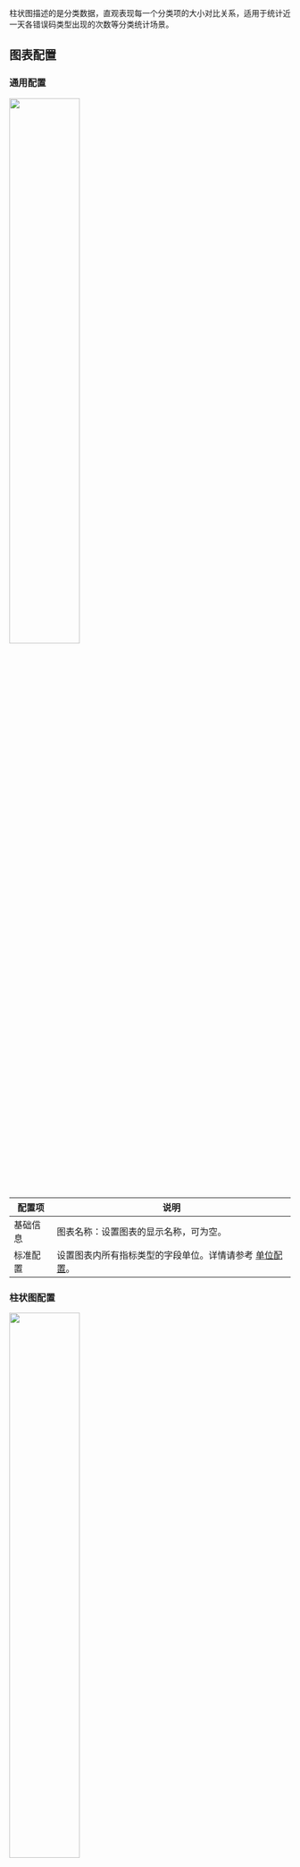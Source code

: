 柱状图描述的是分类数据，直观表现每一个分类项的大小对比关系，适用于统计近一天各错误码类型出现的次数等分类统计场景。

## 图表配置

### 通用配置

<img src="https://qcloudimg.tencent-cloud.cn/raw/de476f489dd1d6f0a97f0c5052ac822f.png" style="width:50%;" />

| 配置项   | 说明                                                         |
| -------- | ------------------------------------------------------------ |
| 基础信息 | 图表名称：设置图表的显示名称，可为空。                                 |
| 标准配置 | 设置图表内所有指标类型的字段单位。详情请参考 [单位配置](https://cloud.tencent.com/document/product/614/74036)。     |


### 柱状图配置

<img src="https://qcloudimg.tencent-cloud.cn/raw/e3311f5c08bb579ab33a54a641cc386a.png" style="width:50%;" />

| 配置项 | 说明                                                         |
| ------ | ------------------------------------------------------------ |
| 柱状图 | 方向：控制条柱的方向，水平方向即为条形图，垂直方向为柱形图。 <br />排序方式：控制条柱的排序方式，支持按照指标升序与降序排列。在多个有指标时需要指定一个用于排序的指标。默认不排序。<br />显示数值：控制是否显示每个条柱的数值标签。<br />条柱模式：支持条柱分组或堆叠显示。 |

条柱模式示例：
![](https://qcloudimg.tencent-cloud.cn/raw/2cb7e8f07c0c3edd741ed8b9b266dc3e.png)


## 图表操作

### 局部放大
![](https://qcloudimg.tencent-cloud.cn/raw/4c0eda264b712c635f1453cdf147c873.png)

使用中统计结果过多时，会造成上图所示，条柱密集，标签发生重叠隐藏，影响分析的情况。此时，鼠标悬浮在图表上，滑动鼠标滚轮，可以放大或缩小显示范围，从而聚焦局部内容，显示完整的信息。

